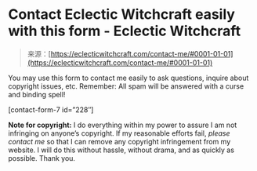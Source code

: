 <!--yml
category: 未分类
date: 2024-06-12 18:14:57
-->

# Contact Eclectic Witchcraft easily with this form - Eclectic Witchcraft

> 来源：[https://eclecticwitchcraft.com/contact-me/#0001-01-01](https://eclecticwitchcraft.com/contact-me/#0001-01-01)

You may use this form to contact me easily to ask questions, inquire about copyright issues, etc. Remember: All spam will be answered with a curse and binding spell!

[contact-form-7 id=”228″]

**Note for copyright:** I do everything within my power to assure I am not infringing on anyone’s copyright. If my reasonable efforts fail, *please contact me* so that I can remove any copyright infringement from my website. I will do this without hassle, without drama, and as quickly as possible. Thank you.